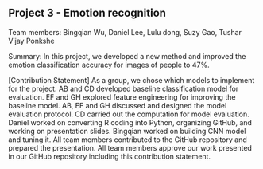 ## Project 3 - Emotion recognition

Team members: Bingqian Wu, Daniel Lee, Lulu dong, Suzy Gao, Tushar Vijay Ponkshe

Summary: In this project, we developed a new method and improved the emotion classification accuracy for images of people to 47%.

[Contribution Statement] As a group, we chose which models to implement for the project. AB and CD developed baseline classification model for evaluation. EF and GH explored feature engineering for improving the baseline model. AB, EF and GH discussed and designed the model evaluation protocol. CD carried out the computation for model evaluation. 
Daniel worked on converting R coding into Python, organizing GitHub, and working on presentation slides.
Bingqian worked on building CNN model and tuning it. 
All team members contributed to the GitHub repository and prepared the presentation. All team members approve our work presented in our GitHub repository including this contribution statement.
